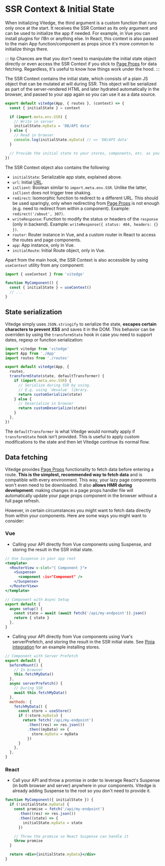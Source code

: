 # SSR Context & Initial State

When initializing Vitedge, the third argument is a custom function that runs only once at the start. It receives the SSR Context as its only argument and can be used to initialize the app if needed. For example, in Vue you can install plugins for i18n or anything else. In React, this context is also passed to the main App function/component as props since it's more common to initialize things there.

::: tip
Chances are that you don't need to manipulate the initial state object directly or even access the SSR Context if you stick to [Page Props](./props) for data fetching. Regardless, it's useful to know how things work under the hood.
:::

The SSR Context contains the initial state, which consists of a plain JS object that can be mutated at will during SSR. This object will be serialized as part of the server-rendered HTML and later hydrated automatically in the browser, and passed to your app again so you can use it as a data source.

```js
export default vitedge(App, { routes }, (context) => {
  const { initialState } = context

  if (import.meta.env.SSR) {
    // Write in server
    initialState.myData = 'DB/API data'
  } else {
    // Read in browser
    console.log(initialState.myData) // => 'DB/API data'
  }

  // Provide the initial state to your stores, components, etc. as you prefer.
})
```

The SSR Context object also contains the following:

- `initialState`: Serializable app state, explained above.
- `url`: Initial [URL](https://developer.mozilla.org/en-US/docs/Web/API/URL).
- `isClient`: Boolean similar to `import.meta.env.SSR`. Unlike the latter, `isClient` does not trigger tree shaking.
- `redirect`: Isomorphic function to redirect to a different URL. This should be used sparingly, only when redirecting from [Page Props](./props#redirects) is not enough (e.g. need to redirect from within a component). Example: `redirect('/about', 307)`.
- `writeResponse`: Function to modify the status or headers of the `response` (only in backend). Example: `writeResponse({ status: 404, headers: {} })`.
- `router`: Router instance in Vue, and a custom router in React to access the routes and page components.
- `app`: App instance, only in Vue.
- `initialRoute`: Initial Route object, only in Vue.

Apart from the main hook, the SSR Context is also accessible by using `useContext` utility from any component:

```js
import { useContext } from 'vitedge'

function MyComponent() {
  const { initialState } = useContext()
  // ...
}
```

## State serialization

Vitedge simply uses `JSON.stringify` to serialize the state, **escapes certain characters to prevent XSS** and saves it in the DOM. This behavior can be overriden by using the `transformState` hook in case you need to support dates, regexp or function serialization:

```js
import vitedge from 'vitedge'
import App from './App'
import routes from './routes'

export default vitedge(App, {
  routes,
  transformState(state, defaultTransformer) {
    if (import.meta.env.SSR) {
      // Serialize during SSR by using.
      // E.g. using `devalue` library.
      return customSerialize(state)
    } else {
      // Deserialize in browser
      return customDeserialize(state)
    }
  },
})
```

The `defaultTransformer` is what Vitedge would normally apply if `transformState` hook isn't provided. This is useful to apply custom modifications to the state and then let Vitedge continue its normal flow.

## Data fetching

Vitedge provides [Page Props](./props) functionality to fetch data before entering a route. **This is the simplest, recommended way to fetch data** and is compatible with every environment. This way, your lazy page components won't even need to be downloaded. It also **allows HMR during development**: making changes in a page props handler file will automatically update your page props component in the browser without a full page refresh.

However, in certain circumstances you might want to fetch data directly from within your components. Here are some ways you might want to consider:

### Vue

- Calling your API directly from Vue components using Suspense, and storing the result in the SSR initial state.

```jsx
// Use Suspense in your app root
<template>
  <RouterView v-slot="{ Component }">
    <Suspense>
      <component :is="Component" />
    </Suspense>
  </RouterView>
</template>
```

```js
// Component with Async Setup
export default {
  async setup() {
    const state = await (await fetch('/api/my-endpoint')).json()
    return { state }
  },
}
```

- Calling your API directly from Vue components using Vue's serverPrefetch, and storing the result in the SSR initial state. See [Pinia integration](./recipes/vue#pinia) for an example installing stores.

```js
// Component with Server Prefetch
export default {
  beforeMount() {
    // In browser
    this.fetchMyData()
  },
  async serverPrefetch() {
    // During SSR
    await this.fetchMyData()
  },
  methods: {
    fetchMyData() {
      const store = useStore()
      if (!store.myData) {
        return fetch('/api/my-endpoint')
          .then((res) => res.json())
          .then((myData) => {
            store.myData = myData
          })
      }
    },
  },
}
```

### React

- Call your API and throw a promise in order to leverage React's Suspense (in both browser and server) anywhere in your components. Vitedge is already adding Suspense to the root so you don't need to provide it.

```jsx
function MyComponent({ initialState }) {
  if (!initialState.myData) {
    const promise = fetch('/api/my-endpoint')
      .then((res) => res.json())
      .then((state) => {
        initialState.myData = state
      })

    // Throw the promise so React Suspense can handle it
    throw promise
  }

  return <div>{initialState.myData}</div>
}
```
